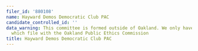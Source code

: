 ```yaml
---
filer_id: '880108'
name: Hayward Demos Democratic Club PAC
candidate_controlled_id: ''
data_warning: This committee is formed outside of Oakland. We only have data on committees
  which file with the Oakland Public Ethics Commission
title: Hayward Demos Democratic Club PAC
---
```


